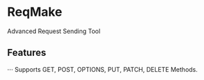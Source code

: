 # ReqMake
Advanced Request Sending Tool

## Features
⋅⋅⋅ Supports GET, POST, OPTIONS, PUT, PATCH, DELETE Methods.
